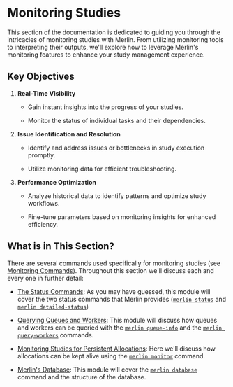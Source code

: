 # Monitoring Studies

This section of the documentation is dedicated to guiding you through the intricacies of monitoring studies with Merlin. From utilizing monitoring tools to interpreting their outputs, we'll explore how to leverage Merlin's monitoring features to enhance your study management experience.

## Key Objectives

1. **Real-Time Visibility**

    - Gain instant insights into the progress of your studies.

    - Monitor the status of individual tasks and their dependencies.

2. **Issue Identification and Resolution**

    - Identify and address issues or bottlenecks in study execution promptly.
    
    - Utilize monitoring data for efficient troubleshooting.

3. **Performance Optimization**

    - Analyze historical data to identify patterns and optimize study workflows.
    
    - Fine-tune parameters based on monitoring insights for enhanced efficiency.

## What is in This Section?

There are several commands used specifically for monitoring studies (see [Monitoring Commands](../command_line.md#monitoring-commands)). Throughout this section we'll discuss each and every one in further detail:

- [The Status Commands](./status_cmds.md): As you may have guessed, this module will cover the two status commands that Merlin provides ([`merlin status`](../command_line.md#status-merlin-status) and [`merlin detailed-status`](../command_line.md#detailed-status-merlin-detailed-status))

- [Querying Queues and Workers](./queues_and_workers.md): This module will discuss how queues and workers can be queried with the [`merlin queue-info`](../command_line.md#queue-info-merlin-queue-info) and the [`merlin query-workers`](../command_line.md#query-workers-merlin-query-workers) commands.

- [Monitoring Studies for Persistent Allocations](./monitor_for_allocation.md): Here we'll discuss how allocations can be kept alive using the [`merlin monitor`](../command_line.md#monitor-merlin-monitor) command.

- [Merlin's Database](./database/index.md): This module will cover the [`merlin database`](../command_line.md#database-merlin-database) command and the structure of the database.
